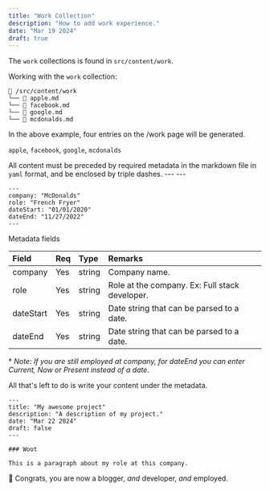 ```yaml
---
title: "Work Collection"
description: "How to add work experience."
date: "Mar 19 2024"
draft: true
---
```


The `work` collections is found in `src/content/work`.

Working with the `work` collection:

```
📁 /src/content/work
└── 📄 apple.md
└── 📄 facebook.md
└── 📄 google.md
└── 📄 mcdonalds.md
```

In the above example, four entries on the /work page will be generated.

`apple`, `facebook`, `google`, `mcdonalds`

All content must be preceded by required metadata in the markdown file in `yaml` format, and be enclosed by triple dashes. --- ---

```mdx
---
company: "McDonalds"
role: "French Fryer"
dateStart: "01/01/2020"
dateEnd: "11/27/2022"
---
```

Metadata fields

| Field       | Req | Type    | Remarks                                          |
| :---------- | :-- | :------ | :----------------------------------------------- |
| company     | Yes | string  | Company name.                                    |
| role        | Yes | string  | Role at the company. Ex: Full stack developer.   |
| dateStart   | Yes | string  | Date string that can be parsed to a date.        |
| dateEnd     | Yes | string  | Date string that can be parsed to a date.        |

\* _Note: If you are still employed at company, for dateEnd you can enter Current, 
Now or Present instead of a date._

All that's left to do is write your content under the metadata.

```mdx
---
title: "My awesome project"
description: "A description of my project."
date: "Mar 22 2024"
draft: false
---

### Woot

This is a paragraph about my role at this company.
```

🎉 Congrats, you are now a blogger, _and_ developer, _and_ employed.